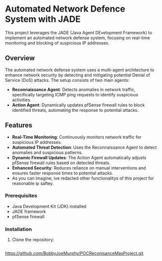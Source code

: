# Automated Network Defence System with JADE

This project leverages the JADE (Java Agent DEvelopment Framework) to implement an automated network defense system, focusing on real-time monitoring and blocking of suspicious IP addresses.

## Overview

The automated network defense system uses a multi-agent architecture to enhance network security by detecting and mitigating potential Denial of Service (DoS) attacks. The setup consists of two main agents:

- **Reconnaissance Agent**: Detects anomalies in network traffic, specifically targeting ICMP ping requests to identify suspicious activities.
- **Action Agent**: Dynamically updates pfSense firewall rules to block identified threats, automating the response to potential attacks.

## Features

- **Real-Time Monitoring**: Continuously monitors network traffic for suspicious IP addresses.
- **Automated Threat Detection**: Uses the Reconnaissance Agent to detect anomalies and suspicious patterns.
- **Dynamic Firewall Updates**: The Action Agent automatically adjusts pfSense firewall rules based on detected threats.
- **Enhanced Security**: Reduces reliance on manual interventions and ensures faster response times to potential attacks.
- As you can imagine, ive redacted other functionalitys of this project for reasonable ip saftey.

### Prerequisites

- Java Development Kit (JDK) installed
- JADE framework
- pfSense firewall

### Installation

1. Clone the repository:
   ```bash
https://github.com/BobbyJoeMurphy/POCReconisanceMasProject.git
